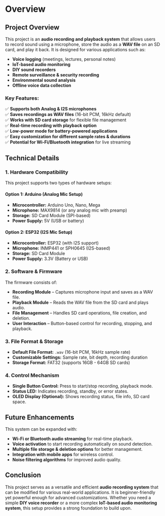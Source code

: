 # Overview

## Project Overview
This project is an **audio recording and playback system** that allows users to record sound using a microphone, store the audio as a **WAV file** on an SD card, and play it back. It is designed for various applications such as:

- **Voice logging** (meetings, lectures, personal notes)
- **IoT-based audio monitoring**
- **DIY sound recorders**
- **Remote surveillance & security recording**
- **Environmental sound analysis**
- **Offline voice data collection**

### Key Features:
✅ **Supports both Analog & I2S microphones**  
✅ **Saves recordings as WAV files** (16-bit PCM, 16kHz default)  
✅ **Works with SD card storage** for flexible file management  
✅ **Real-time recording with playback option**  
✅ **Low-power mode for battery-powered applications**  
✅ **Easy customization for different sample rates & durations**  
✅ **Potential for Wi-Fi/Bluetooth integration** for live streaming  

## Technical Details

### 1. Hardware Compatibility
This project supports two types of hardware setups:

#### **Option 1: Arduino (Analog Mic Setup)**
- **Microcontroller:** Arduino Uno, Nano, Mega
- **Microphone:** MAX9814 (or any analog mic with preamp)
- **Storage:** SD Card Module (SPI-based)
- **Power Supply:** 5V (USB or battery)

#### **Option 2: ESP32 (I2S Mic Setup)**
- **Microcontroller:** ESP32 (with I2S support)
- **Microphone:** INMP441 or SPH0645 (I2S-based)
- **Storage:** SD Card Module
- **Power Supply:** 3.3V (Battery or USB)

### 2. Software & Firmware
The firmware consists of:
- **Recording Module** – Captures microphone input and saves as a WAV file.
- **Playback Module** – Reads the WAV file from the SD card and plays audio.
- **File Management** – Handles SD card operations, file creation, and deletion.
- **User Interaction** – Button-based control for recording, stopping, and playback.

### 3. File Format & Storage
- **Default File Format:** `.wav` (16-bit PCM, 16kHz sample rate)
- **Customizable Settings:** Sample rate, bit depth, recording duration
- **Storage Format:** FAT32 (supports 16GB - 64GB SD cards)

### 4. Control Mechanism
- **Single Button Control:** Press to start/stop recording, playback mode.
- **Status LED:** Indicates recording, standby, or error states.
- **OLED Display (Optional):** Shows recording status, file info, SD card space.

## Future Enhancements
This system can be expanded with:
- **Wi-Fi or Bluetooth audio streaming** for real-time playback.
- **Voice activation** to start recording automatically on sound detection.
- **Multiple file storage & deletion options** for better management.
- **Integration with mobile apps** for wireless control.
- **Noise filtering algorithms** for improved audio quality.

## Conclusion
This project serves as a versatile and efficient **audio recording system** that can be modified for various real-world applications. It is beginner-friendly yet powerful enough for advanced customizations. Whether you need a simple **DIY voice recorder** or a more complex **IoT-based audio monitoring system**, this setup provides a strong foundation to build upon.

